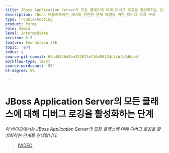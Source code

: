 ```yaml
---
title: JBoss Application Server의 모든 클래스에 대해 디버그 로깅을 활성화하는 단계
description: JBoss 애플리케이션 서버와 관련된 문제 해결을 위한 디버그 로깅 구성
type: Troubleshooting
product: forms
role: Admin
level: Intermediate
version: 6.5
feature: Foundation JEE
topic: '관리   '
index: y
source-git-commit: 65a40826d3be322673e116d98124c3cbfb1d6eb4
workflow-type: tm+mt
source-wordcount: '55'
ht-degree: 5%

---
```



# JBoss Application Server의 모든 클래스에 대해 디버그 로깅을 활성화하는 단계

*이 비디오에서는 JBoss Application Server의 모든 클래스에 대해 디버그 로깅을 활성화하는 단계를 안내합니다.*

>[!VIDEO](https://video.tv.adobe.com/v/335522?quality=9&learn=on)